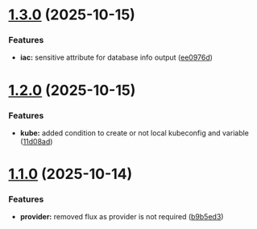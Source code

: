 # [1.3.0](https://gitlab.com/arkhoss/terraform-civo-aio/compare/v1.2.0...v1.3.0) (2025-10-15)


### Features

* **iac:** sensitive attribute for database info output ([ee0976d](https://gitlab.com/arkhoss/terraform-civo-aio/commit/ee0976dd8eaf8303ac2578cad46699863f849c39))

# [1.2.0](https://gitlab.com/arkhoss/terraform-civo-aio/compare/v1.1.0...v1.2.0) (2025-10-15)


### Features

* **kube:** added condition to create or not local kubeconfig and variable ([11d08ad](https://gitlab.com/arkhoss/terraform-civo-aio/commit/11d08ad77679a7ca8e185f508390857296e53d18))

# [1.1.0](https://gitlab.com/arkhoss/terraform-civo-aio/compare/v1.0.0...v1.1.0) (2025-10-14)


### Features

* **provider:** removed flux as provider is not required ([b9b5ed3](https://gitlab.com/arkhoss/terraform-civo-aio/commit/b9b5ed3f5e90f32e4a48b19bb62a6a9816c9852d))
